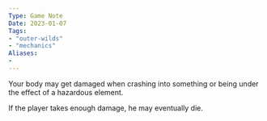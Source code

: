 ```yaml
---
Type: Game Note
Date: 2023-01-07
Tags:
- "outer-wilds"
- "mechanics"
Aliases:
- 
---
```

Your body may get damaged when crashing into something or being under the effect of a hazardous element.

If the player takes enough damage, he may eventually die.